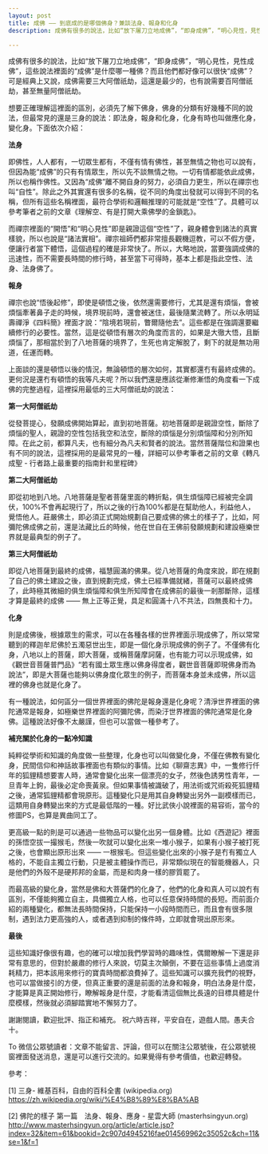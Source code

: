 ```yaml
---
layout: post
title: 成佛 —— 到底成的是哪個佛身？兼談法身、報身和化身
description: 成佛有很多的說法，比如“放下屠刀立地成佛”，“即身成佛”，“明心見性，見性成佛”，這些說法裡面的“成佛”是什麼哪一種佛？法身，報身，還是化身？ 附議：聊齋中的變化身，孫悟空的變化身 ^_^ 

---
```


成佛有很多的說法，比如“放下屠刀立地成佛”，“即身成佛”，“明心見性，見性成佛”，這些說法裡面的“成佛”是什麼哪一種佛？而且他們都好像可以很快“成佛”？可是經典上又說，成佛需要三大阿僧祇劫，這還是最少的，也有說需要百阿僧祇劫，甚至無量阿僧祇劫。



想要正確理解這裡面的區別，必須先了解下佛身，佛身的分類有好幾種不同的說法，但最常見的還是三身的說法：即法身，報身和化身，化身有時也叫做應化身，變化身。下面依次介紹：

**法身**


即佛性，人人都有，一切眾生都有，不僅有情有佛性，甚至無情之物也可以說有，但因為能“成佛”的只有有情眾生，所以先不談無情之物。一切有情都能依此成佛，所以也稱作佛性。又因為“成佛”離不開自身的努力，必須自力更生，所以在禪宗也叫“自性”。除此之外其實還有很多的名稱，從不同的角度出發就可以得到不同的名稱，但所有這些名稱裡面，最符合學術和邏輯推理的可能就是“空性”了。具體可以參考筆者之前的文章《理解空、有是打開大乘佛學的金鎖匙》。



而禪宗裡面的“開悟”和“明心見性”即是親證這個“空性”了，親身體會到諸法的真實樣貌，所以也說是“諸法實相”。禪宗祖師們都非常擅長觀機逗教，可以不假方便，便讓行者當下體悟，這個過程的確是非常快了。所以，大略地說，當要強調成佛的迅速性，而不需要長時間的修行時，甚至當下可得時，基本上都是指此空性、法身、法身佛了。

**報身**


禪宗也說“悟後起修”，即使是頓悟之後，依然還需要修行，尤其是還有煩惱，會被煩惱牽著鼻子走的時候，境界現前時，還會被迷住，最後隨業流轉了。所以永明延壽禪淨《四料簡》裡面才說：“陰境若現前，瞥爾隨他去”。這些都是在強調還要繼續修行的必要性。當然，這是從頓悟有層次的角度而言的，如果是大徹大悟，且斷煩惱了，那相當於到了八地菩薩的境界了，生死也肯定解脫了，剩下的就是無功用道，任運而轉。



上面談的還是頓悟以後的情況，無論頓悟的層次如何，其實都還冇有最終成佛的。更何況是還冇有頓悟的我等凡夫呢？所以我們還是應該從漸修漸悟的角度看一下成佛的完整過程，這裡採用最低的三大阿僧祇劫的說法：


**第一大阿僧祇劫**

從發菩提心，發願成佛開始算起，直到初地菩薩。初地菩薩即是親證空性，斷除了煩惱的聖人，親證的空性包括我空和法空，斷除的煩惱是分別煩惱障和分別所知障。在此之前，都算凡夫，也有細分為凡夫和賢者的說法。當然菩薩階位和證果也有不同的說法，這裡採用的是最常見的一種，詳細可以參考筆者之前的文章《轉凡成聖 - 行者路上最重要的指南針和里程碑》



**第二大阿僧祇劫**

即從初地到八地。八地菩薩是聖者菩薩里面的轉折點，俱生煩惱障已經被完全調伏，100%不會再起現行了，所以之後的行為100%都是在幫助他人，利益他人，覺悟他人。莊嚴佛土，即必須正式開始規劃自己要成佛的佛土的樣子了，比如，阿彌陀佛成佛之前，還是法藏比丘的時候，他在世自在王佛前發願規劃和建設極樂世界就是最典型的例子了。

**第三大阿僧祇劫**

即從八地菩薩到最終的成佛，福慧圓滿的佛果。從八地菩薩的角度來說，即在規劃了自己的佛土建設之後，直到規劃完成，佛土已經準備就緒，菩薩可以最終成佛了，此時極其微細的俱生煩惱障和俱生所知障會在成佛前的最後一剎那斷除，這樣才算是最終的成佛 —— 無上正等正覺，具足和圓滿十八不共法，四無畏和十力。

**化身**


則是成佛後，根據眾生的需求，可以在各種各樣的世界裡面示現成佛了，所以常常聽到的釋迦牟尼佛於五濁惡世出生，即是一個化身示現成佛的例子了。不僅佛有化身，八地以上的菩薩，即大菩薩，或稱菩薩摩訶薩，也有能力可以示現成佛，如《觀世音菩薩普門品》“若有國土眾生應以佛身得度者，觀世音菩薩即現佛身而為說法”，即是大菩薩也能夠以佛身度化眾生的例子，而菩薩本身並未成佛，所以這裡的佛身也就是化身了。



有一種說法，如何區分一個世界裡面的佛陀是報身還是化身呢？清淨世界裡面的佛陀通常是報身，如極樂世界裡面的阿彌陀佛，而染汙世界裡面的佛陀通常是化身佛。這種說法好像不太嚴謹，但也可以當做一種參考了。

**補充關於化身的一點冷知識**


純粹從學術和知識的角度做一些整理，化身也可以叫做變化身，不僅在佛教有變化身，民間信仰和神話故事裡面也有類似的事情。比如《聊齋志異》中，一隻修行仟年的狐貍精想要害人時，通常會變化出來一個漂亮的女子，然後色誘男性青年，一旦青年上鉤，最後必定命喪黃泉。但如果事情被識破了，用法術或咒術殺死狐貍精之後，通常狐貍精都會現原形。這種變化只是用其自身轉變出另外一副模樣而已，這類用自身轉變出來的方式是最低階的一種。好比武俠小說裡面的易容術，當今的修圖PS，也算是異曲同工了。



更高級一點的則是可以通過一些物品可以變化出另一個身體。比如《西遊記》裡面的孫悟空拔一撮猴毛，然後一吹就可以變化出來一堆小猴子，如果有小猴子被打死之後，也會顯出原形出來 —— 一根猴毛。但這些變化出來的小猴子是冇有獨立人格的，不能自主獨立行動，只是被主體操作而已，非常類似現在的智能機器人，只是他們的外殼不是硬邦邦的金屬，而是和肉身一樣的膠質罷了。



而最高級的變化身，當然是佛和大菩薩們的化身了，他們的化身和真人可以說冇有區別，不僅能夠獨立自主，具備獨立人格，也可以任意保持時間的長短。而前面介紹的兩種變化，都無法長時間保持，只能保持一小段時間而已，而且會有很多限制，遇到法力更高強的人，或者遇到抑制的條件時，立即就會現出原形來。

**最後**


這些知識好像很有趣，也的確可以增加我們學習時的趣味性，偶爾瞭解一下還是非常有意思的，但對於嚴肅的修行人來說，切莫主次顛倒，不要在這些事情上過度消耗精力，把本該用來修行的寶貴時間都浪費掉了。這些知識可以擴充我們的視野，也可以當做接引的方便，但真正重要的還是前面的法身和報身，明白法身是什麼，才能算是真正開始修行，瞭解報身是什麼，才能看清這個無比長遠的目標具體是什麼模樣，然後就必須腳踏實地不懈努力了。



謝謝閱讀，歡迎批評、指正和補充。
祝六時吉祥，平安自在，遊戲人間。愚夫合十。

To 微信公眾號讀者：文章不能留言、評論，但可以在關注公眾號後，在公眾號視窗裡面發送消息，還是可以進行交流的。如果覺得有參考價值，也歡迎轉發。



參考：

[1] 三身- 維基百科，自由的百科全書 (wikipedia.org)
https://zh.wikipedia.org/wiki/%E4%B8%89%E8%BA%AB



[2] 佛陀的樣子 第一篇　法身、報身、應身 - 星雲大師 (masterhsingyun.org)
http://www.masterhsingyun.org/article/article.jsp?index=32&item=61&bookid=2c907d4945216fae014569962c35052c&ch=11&se=1&f=1

